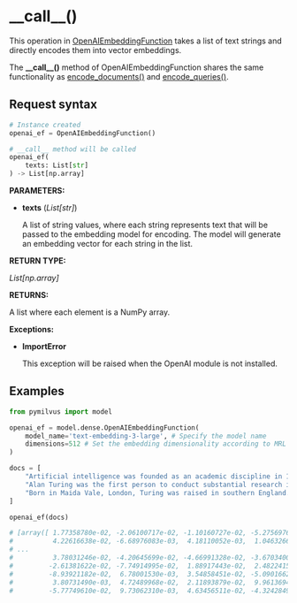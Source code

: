 # \_\_call\_\_()

This operation in [OpenAIEmbeddingFunction](OpenAIEmbeddingFunction.md) takes a list of text strings and directly encodes them into vector embeddings.

The **\_\_call\_\_()** method of OpenAIEmbeddingFunction shares the same functionality as [encode_documents()](encode_documents.md) and [encode_queries()](encode_queries.md).

## Request syntax

```python
# Instance created
openai_ef = OpenAIEmbeddingFunction()

# __call__ method will be called
openai_ef(
    texts: List[str]
) -> List[np.array]
```

**PARAMETERS:**

- **texts** (*List[str]*)

    A list of string values, where each string represents text that will be passed to the embedding model for encoding. The model will generate an embedding vector for each string in the list.

**RETURN TYPE:**

*List[np.array]*

**RETURNS:**

A list where each element is a NumPy array.

**Exceptions:**

- **ImportError**

    This exception will be raised when the OpenAI module is not installed.

## Examples

```python
from pymilvus import model

openai_ef = model.dense.OpenAIEmbeddingFunction(
    model_name='text-embedding-3-large', # Specify the model name
    dimensions=512 # Set the embedding dimensionality according to MRL feature.
)

docs = [
    "Artificial intelligence was founded as an academic discipline in 1956.",
    "Alan Turing was the first person to conduct substantial research in AI.",
    "Born in Maida Vale, London, Turing was raised in southern England.",
]

openai_ef(docs)

# [array([ 1.77358780e-02, -2.06100717e-02, -1.10160727e-02, -5.27569763e-02,
#          4.22616638e-02, -6.68976083e-03,  4.18110052e-03,  1.04632668e-01,
# ...
#          3.78031246e-02, -4.20645699e-02, -4.66991328e-02, -3.67034003e-02,
#         -2.61381622e-02, -7.74914995e-02,  1.88917443e-02,  2.48224158e-02,
#         -8.93921182e-02,  6.78001530e-03,  3.54858451e-02, -5.09016626e-02,
#          3.80731490e-03,  4.72489968e-02,  2.11893879e-02,  9.96136945e-03,
#         -5.77749610e-02,  9.73062310e-03,  4.63456511e-02, -4.32428494e-02])]
```
